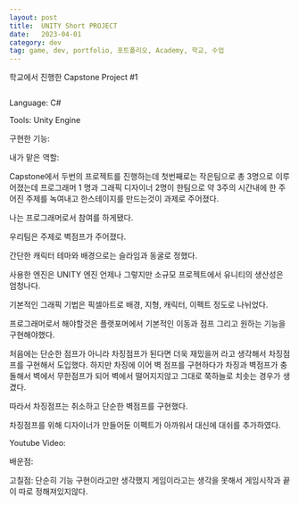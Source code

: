 ```yaml
---
layout: post
title:  UNITY Short PROJECT
date:   2023-04-01
category: dev
tag: game, dev, portfolio, 포트폴리오, Academy, 학교, 수업
---
```



학교에서 진행한 Capstone Project #1

<img src = "" alt = "">

Language: C#

Tools: Unity Engine


구현한 기능:

내가 맡은 역할:

Capstone에서 두번의 프로젝트를 진행하는데
첫번째로는 작은팀으로 총 3명으로 이루어졌는데
프로그래머 1 명과 그래픽 디자이너 2명이 한팀으로
약 3주의 시간내에 한 주어진 주제를 녹여내고 한스테이지를 만드는것이 과제로 주어졌다.

나는 프로그래머로서 참여를 하게됐다.

우리팀은 주제로 벽점프가 주어졌다.

간단한 캐릭터 테마와 배경으로는 슬라임과 동굴로 정했다.

사용한 엔진은 UNITY 엔진
언제나 그렇지만 소규모 프로젝트에서 유니티의 생산성은 엄청나다.

기본적인 그래픽 기법은 픽셀아트로
배경, 지형, 캐릭터, 이펙트 정도로 나뉘었다.

프로그래머로서 해야할것은 플랫포머에서 기본적인 이동과 점프 그리고 원하는 기능을 구현해야했다.

처음에는 단순한 점프가 아니라 차징점프가 된다면 더욱 재밌을꺼 라고 생각해서
차징점프를 구현해서 도입했다.
하지만 차징에 이어 벽 점프를 구현하다가
차징과 벽점프가 충돌해서
벽에서 무한점프가 되어 벽에서 떨어지지않고 그대로 쭉하늘로 치솟는 경우가 생겼다.

따라서 차징점프는 취소하고 단순한 벽점프를 구현했다.

차징점프를 위해 디자이너가 만들어둔 이펙트가 아까워서
대신에 대쉬를 추가하였다. 




Youtube Video:

배운점:

고칠점:
    단순히 기능 구현이라고만 생각했지 게임이라고는 생각을 못해서 게임시작과 끝이 따로 정해져있지않다.


<img></img>
